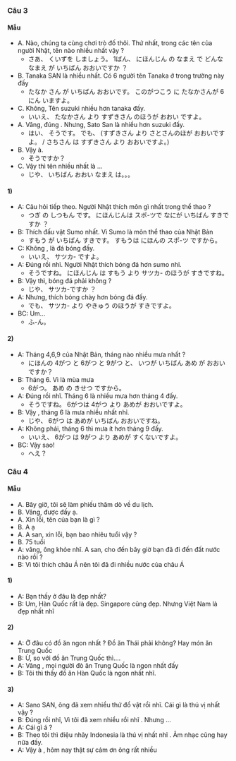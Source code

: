 ### Câu 3
#### Mẫu
- A. Nào, chúng ta cùng chơi trò đố thôi. Thứ nhất, trong các tên của người Nhật, tên nào nhiều nhất vậy ?
  - さあ、 くいずを しましょう。 1ばん、 にほんじん の なまえ で どんな なまえ が いちばん おおいですか ？
- B. Tanaka SAN là nhiều nhất. Có 6 người tên Tanaka ở trong trường này đấy
  - たなか さん が  いちばん おおいです。 このがつこう に たなかさんが 6にん いますよ。
- C. Không, Tên suzuki nhiều hơn tanaka đấy.
  - いいえ、 たなかさん より すずきさん のほうが おおい ですよ。
- A. Vâng, đúng . Nhưng, Sato San là nhiều hơn suzuki đấy.
  - はい、 そうです。 でも、 (すずきさん より さとさんのほが おおいですよ。 / さちさん は すずきさん より おおいですよ。)
- B. Vậy à.
  - そうですか？
- C. Vậy thì tên nhiều nhất là ...
  - じや、 いちばん おおい なまえ は。。。
#### 1)
- A: Câu hỏi tiếp theo. Người Nhật thích môn gì nhất trong thể thao ?
  - つぎ の しつもん です。  にほんじんは スポ-ツで なにが いちばん すきですか ？
- B: Thích đấu vật Sumo nhất. Vì Sumo là môn thể thao của Nhật Bản
  - すもう が いちばん すきです。 すもうは にほんの スポ-ツ ですから。
- C: Không , là đá bóng đấy.
  - いいえ、 サツカ- ですよ。
- A: Đúng rồi nhỉ. Người Nhật thích bóng đá hơn sumo nhỉ.
  - そうですね。 にほんじん は すもう より  サツカ- のほうが すきですね。
- B: Vậy thì, bóng đá phải không ?
  - じや、 サツカ-ですか ？
- A: Nhưng, thích bóng chày hơn bóng đá đấy.
  - でも、 サツカ- より やきゅう のほうが すきですよ。
- BC: Um...
  - ふ-ん。
#### 2) 
- A: Tháng 4,6,9 của Nhật Bản, tháng nào nhiều mưa nhất ?
  - にほんの 4がつ と 6がつ と  9がつ と、 いつが いちばん あめ が おおいですか？
- B: Tháng 6. Vì là mùa mưa
  - 6がつ。 あめ の きせつ ですから。
- A: Đúng rồi nhĩ. Tháng 6 là nhiều mưa hơn tháng 4 đấy.
  - そうですね。 6がつは 4がつ より あめが おおいですよ。
- B: Vậy , tháng 6  là mưa nhiều nhất nhỉ.
  - じや、 6がつ は あめが いちばん おおいですね。
- A: Không phải, tháng 6 thì mưa ít hơn tháng 9 đấy.
  - いいえ、 6がつ は 9がつ より あめが すくないですよ。
- BC: Vậy sao!
  - へえ？
   
### Câu 4
#### Mẫu
- A. Bây giờ, tôi sẽ làm phiếu thăm dò về du lịch.
- B. Vâng, được đấy ạ.
- A. Xin lỗi, tên của bạn là gì ?
- B. A ạ
- A. A san, xin lỗi, bạn bao nhiêu tuổi vậy ?
- B. 75 tuổi
- A: vâng, ông khỏe nhĩ. A san, cho đến bây giờ bạn đã đi đến đất nước nào rồi ?
- B: Vì tôi thích châu Á nên tôi đã đi nhiều nước của châu Á 
#### 1)
- A: Bạn thấy ở đâu là đẹp nhất?
- B: Um, Hàn Quốc rất là đẹp. Singapore cũng đẹp. Nhưng Việt Nam là đẹp nhất nhĩ 
#### 2) 
- A: Ở đâu có đồ ăn ngon nhất ? Đồ ăn Thái phải không? Hay món ăn Trung Quốc 
- B: Ừ, so với đồ ăn Trung Quốc thì....
- A: Vâng , mọi người đò ăn Trung Quốc là ngon nhất đấy
- B: Tôi thì thấy đồ ăn Hàn Quốc là ngon nhất nhĩ.
#### 3)
- A: Sano SAN, ông đã xem nhiều thứ đồ vật rồi nhĩ. Cái gì là thú vị nhất vậy ?
- B: Đúng rồi nhĩ, Vì tôi đã xem nhiều rồi nhĩ . Nhưng ...
- A: Cái gì á ?
- B: Theo tôi thì điệu nhãy Indonesia là thú vị nhất nhĩ . Âm nhạc cũng hay nữa đấy.
- A: Vậy à , hôm nay thật sự cảm ơn ông rất nhiều 
